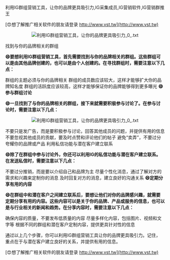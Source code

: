 利用IG群组营销工具，让你的品牌更具吸引力,IG采集成员,IG营销软件,IG营销群推王

[😍想了解推广相关软件的朋友请登录 http://www.vst.tw](http://www.vst.tw)

 <center><img src="https://vst.tw/MP4/tuiguang/png/4.png" alt="利用IG群组营销工具，让你的品牌更具吸引力_0_.txt"></center>

找到与你的品牌相关的群组

**😄要想利用IG群组营销工具，首先需要找到与你的品牌相关的群组。这些群组可以是由其他品牌创建的，也可以是由个人创建的。在寻找群组时，需要注意以下几点：**

群组的主题必须与你的品牌相关
群组的成员数应该较大，这样才能够扩大你的品牌知名度
群组的活跃度应该较高，这样才能够保证你的品牌能够得到更多曝光
**😄参与群组讨论**

**😄一旦找到了与你的品牌相关的群组，接下来就需要积极参与讨论了。在参与讨论时，需要注意以下几点：**

 <center><img src="https://vst.tw/MP4/tuiguang/png/3.png" alt="利用IG群组营销工具，让你的品牌更具吸引力_0_.txt"></center>

不要只是发广告，而是要积极参与讨论，回答其他成员的问题，并提供有用的信息
不要忽视其他成员的贡献，要及时点赞和评论他们的帖子
避免“卖弄”，不要过分夸耀你的品牌或产品
利用私信功能与潜在客户建立联系

**😄除了在群组中参与讨论外，你还可以利用IG的私信功能与潜在客户建立联系。在发送私信时，需要注意以下几点：**

不要过分推销，而是要以介绍自己和品牌为主
尽量个性化消息，通过了解对方的需求和兴趣来定制你的消息
及时回复对方的消息，建立良好的沟通关系
**😄定期分享有用的内容**

**😄在群组中和潜在客户之间建立联系后，要想让他们对你的品牌感兴趣，就需要定期分享有用的内容。这些内容可以是关于你的品牌、产品或服务的信息，也可以是与行业相关的新闻和趋势。在分享内容时，需要注意以下几点：**

确保内容的质量，不要发布低质量的内容
尽量多样化内容，包括图片、视频和文字等
根据不同的群组和潜在客户定制内容，提供更具针对性的信息

通过以上几个步骤，你可以利用IG群组营销工具让你的品牌更具吸引力。记住，重点在于与潜在客户建立良好的关系，并提供有用的信息。

[😍想了解推广相关软件的朋友请登录 http://www.vst.tw](http://www.vst.tw)



